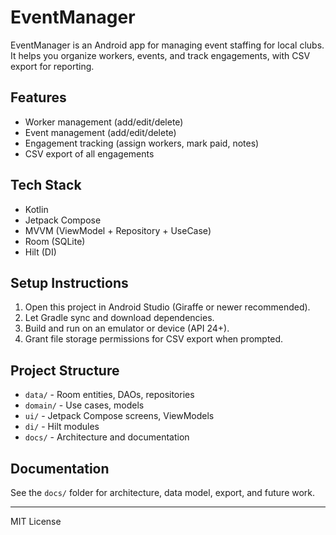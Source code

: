 # EventManager

EventManager is an Android app for managing event staffing for local clubs. It helps you organize workers, events, and track engagements, with CSV export for reporting.

## Features
- Worker management (add/edit/delete)
- Event management (add/edit/delete)
- Engagement tracking (assign workers, mark paid, notes)
- CSV export of all engagements

## Tech Stack
- Kotlin
- Jetpack Compose
- MVVM (ViewModel + Repository + UseCase)
- Room (SQLite)
- Hilt (DI)

## Setup Instructions
1. Open this project in Android Studio (Giraffe or newer recommended).
2. Let Gradle sync and download dependencies.
3. Build and run on an emulator or device (API 24+).
4. Grant file storage permissions for CSV export when prompted.

## Project Structure
- `data/` - Room entities, DAOs, repositories
- `domain/` - Use cases, models
- `ui/` - Jetpack Compose screens, ViewModels
- `di/` - Hilt modules
- `docs/` - Architecture and documentation

## Documentation
See the `docs/` folder for architecture, data model, export, and future work.

---

MIT License
